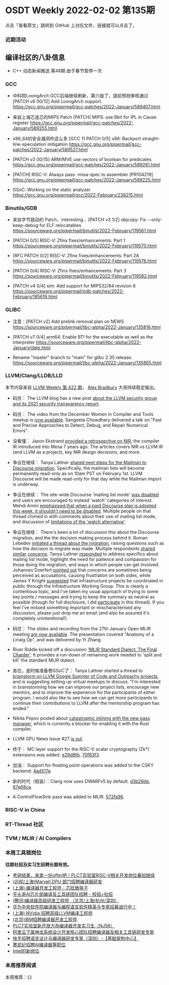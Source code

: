 # OSDT Weekly 2022-02-02 第135期

点击「查看原文」跳转到 GitHub 上对应文件，链接就可以点击了。

### 近期活动

## 编译社区的八卦信息

- C++ 动态新闻推送 第48期
  由于春节暂停一次

### GCC

- 中科院LoongArch GCC后端继续刷新，第六版了，提前预祝审核通过
  [PATCH v6 00/12] Add LoongArch support.
  https://gcc.gnu.org/pipermail/gcc-patches/2022-January/589407.html

- 来自上海芯连芯的MIPS Patch
  [PATCH] MIPS: use 8bit for IPL in Cause register
  https://gcc.gnu.org/pipermail/gcc-patches/2022-January/589255.html

- x86_64的安全漏洞咋这么多
  [GCC 11 PATCH 0/5] x86: Backport straight-line-speculation mitigation
  https://gcc.gnu.org/pipermail/gcc-patches/2022-January/589527.html

- [PATCH v3 00/15] ARM/MVE use vectors of boolean for predicates
  https://gcc.gnu.org/pipermail/gcc-patches/2022-January/589261.html

- [PATCH] RISC-V: Always pass -misa-spec to assembler [PR104219]
  https://gcc.gnu.org/pipermail/gcc-patches/2022-January/589225.html

- GSoC: Working on the static analyzer
  https://gcc.gnu.org/pipermail/gcc/2022-February/238215.html

### Binutils/GDB

- 来自字节跳动的 Patch，interesting...
  [PATCH v3 1/2] objcopy: Fix --only-keep-debug for ELF relocatables
  https://sourceware.org/pipermail/binutils/2022-February/119561.html

- [PATCH 0/5] RISC-V: Zfinx fixes/enhancements: Part 1
  https://sourceware.org/pipermail/binutils/2022-February/119570.html

- [RFC PATCH 0/2] RISC-V: Zfinx fixes/enhancements: Part 2A
  https://sourceware.org/pipermail/binutils/2022-February/119576.html

- [PATCH 0/4] RISC-V: Zfinx fixes/enhancements: Part 3
  https://sourceware.org/pipermail/binutils/2022-February/119582.html

- [PATCH v4 0/4] sim: Add support for MIPS32/64 revision 6
  https://sourceware.org/pipermail/gdb-patches/2022-February/185619.html

### GLIBC

- 注意：[PATCH v2] Add prelink removal plan on NEWS
  https://sourceware.org/pipermail/libc-alpha/2022-January/135816.html

- [PATCH v7 0/4] arm64: Enable BTI for the executable as well as the interpreter
  https://sourceware.org/pipermail/libc-alpha/2022-January/date.html

- Rename "master" branch to "main" for glibc 2.35 release.
  https://sourceware.org/pipermail/libc-alpha/2022-January/135865.html

### LLVM/Clang/LLDB/LLD

本节内容来自 [LLVM Weekly 第 422 期](http://llvmweekly.org/issue/422)，
[Alex Bradbury](https://www.linkedin.com/in/alex-bradbury/) 大哥持续稳定输出。

* 码住： The LLVM blog has a new post [about the LLVM security group and its 2021 security transparency report](https://blog.llvm.org/posts/2022-01-22-security-group-transparency-reports/).

* 码住： The video from the December Women in Compiler and Tools meetup is [now available](https://www.youtube.com/watch?v=wzyXRyX1Zyc). Sangeeta Chowdhary delivered a talk on "Fast and Precise Approaches to Detect, Debug, and Repair Numerical Errors".

* 没看懂： Jason Ekstrand [provided a retrospective on NIR](https://www.jlekstrand.net/jason/blog/2022/01/in-defense-of-nir/), the compiler IR introduced into Mesa 7 years ago. The articles covers NIR vs LLVM IR (and LLVM as a project), key NIR design decisions, and more.

* 争议在继续： Tanya Lattner [shared next steps for the Mailman to Discourse migration](https://lists.llvm.org/pipermail/llvm-dev/2022-January/154832.html).  Specifically, the mailman lists will become permanently read-only as on 10am PST on February 1st. LLVM Discourse will be made read-only for that day while the Mailman import is underway.

* 争议在继续： The site-wide Discourse 'mailing list mode' [was disabled](https://llvm.discourse.group/t/disabling-site-wide-mailing-list-mode-not-reply-by-email-or-watching-categories-via-email/6022) and users are encouraged to instead 'watch' categories of interest. Mehdi Amini [emphasised that when a paid Discourse plan is adopted this week, it shouldn't need to be disabled](https://llvm.discourse.group/t/disabling-site-wide-mailing-list-mode-not-reply-by-email-or-watching-categories-via-email/6022/37).  Multiple people on that thread chimed in with comments about their use of mailing list mode, and discussion of [limitations of the 'watch alternative'](https://llvm.discourse.group/t/disabling-site-wide-mailing-list-mode-not-reply-by-email-or-watching-categories-via-email/6022/15).

* 争议在继续： There's been a lot of discussion this about the Discourse migration, and the the decision making process behind it. Roman Lebedev [initiated a thread about the migration](https://lists.llvm.org/pipermail/llvm-dev/2022-January/154777.html), raising questions such as how the decision to migrate was made. Multiple respondents [shared](https://lists.llvm.org/pipermail/llvm-dev/2022-January/154779.html) [similar](https://lists.llvm.org/pipermail/llvm-dev/2022-January/154784.html) [concerns](https://lists.llvm.org/pipermail/llvm-dev/2022-January/154786.html).  Tanya Lattner [responded](https://lists.llvm.org/pipermail/llvm-dev/2022-January/154799.html) to address specifics about mailing list mode, highlight the need for patience and compassion for those doing the migration, and ways in which people can get involved. Johannes Doerfert [pointed out](https://lists.llvm.org/pipermail/llvm-dev/2022-January/154808.html) that concerns are sometimes being perceived as accusations, causing frustration on both sides, while James Y Knight [suggested](https://lists.llvm.org/pipermail/llvm-dev/2022-January/154816.html) that infrastructure projects be coordinated in public through the Infrastructure Working Group.  This is clearly a contentious topic, and I've taken my usual approach of trying to some key points / messages and trying to keep the summary as neutral as possible (though for full disclosure, I did [participate](https://lists.llvm.org/pipermail/llvm-dev/2022-January/154787.html) in this thread). If you feel I've missed something important or mischaracterised any discussion, please just drop me an email (and also be assured it's completely unintentional!).

* 码住： The slides and recording from the 27th January Open MLIR meeting [are now available](https://llvm.discourse.group/t/open-mlir-meeting-1-27-2022-intro-beginner-session-anatomy-of-a-linalg-op/6028).  The presentation covered "Anatomy of a Linalg Op", and was delivered by Yi Zhang.

* River Riddle kicked off a discussion ['MLIR Standard Dialect: The Final Chapter'](https://llvm.discourse.group/t/standard-dialect-the-final-chapter/6061).  It provides a run-down of remaining work needed to 'split and kill' the standard MLIR dialect.

* 各位，是时候准备卷GSoC了： Tanya Lattner started a thread to [brainstorm on LLVM Google Summer of Code and Outreachy projects](https://llvm.discourse.group/t/outreachy-google-summer-of-code-brainstorming/6125), and is suggesting setting up virtual meetups to discuss. "I'm interested in brainstorming how we can improve our project lists, encourage new mentors, and to improve the experience for the participants of either program. I would also like to see how we can get more participants to continue their contributions to LLVM after the mentorship program has ended."

* Nikita Popov posted about [catastrophic inlining with the new pass manager](https://llvm.discourse.group/t/rust-newpm-blocker-catastrophic-inlining/6171), which is currently a blocker for enabling it with the Rust compiler.

* LLVM GPU News issue #27 [is out](https://llvm.discourse.group/t/llvm-gpu-news-27-january-28-2022/6180).

* 终于： MC layer support for the RISC-V scalar cryptography (Zk*) extensions was added. [e29d8fb](https://reviews.llvm.org/rGe29d8fb16978),
  [70f83f3](https://reviews.llvm.org/rG70f83f308449).

* 加油： Support for floating point operations was added to the CSKY backend.
  [4ad517e](https://reviews.llvm.org/rG4ad517e6b090).

* 新的时代（假装）：Clang now uses DWARFv5 by default.
  [d3b26de](https://reviews.llvm.org/rGd3b26dea1610),
  [87e68ca](https://reviews.llvm.org/rG87e68cae50d7).

* A ControlFlowSink pass was added to MLIR.
  [572fa96](https://reviews.llvm.org/rG572fa9642cb5).

### RISC-V in China

### RT-Thread 社区


### TVM / MLIR / AI Compilers

### 本周工具链岗位

**往期社招及实习生招聘长期有效。**

- [考研结束，来拿一份offer吧！PLCT实验室RISC-V相关开发岗位春招继续](https://mp.weixin.qq.com/s/PWV5akv5kw3iOuHb-uSNrQ)
- [(远程/上海)Marvell DPU 部门招聘编译器研发](https://mp.weixin.qq.com/s/B6JjAhF3TZjezD1tjYHDaw)
- [(上海) 编译器开发工程师 - 芯旺微电子](https://mp.weixin.qq.com/s/nqe1-7qffnc0CaejYkpKyw)
- [平头哥AI芯片部编译及工具链团队招聘 - 校招+社招](https://mp.weixin.qq.com/s/kARbXtJotRPCNMrV-yOanA)
- [(腾讯)编译器高级研发工程师 （北京/上海/杭州/深圳）](https://mp.weixin.qq.com/s/DF-2qmHmpKZtJ1djHXM1Ug)
- [华为中央软件院编译器与编程语言软件精英与专家招募进行中！](https://mp.weixin.qq.com/s/VshbvWegM3eCdgK9d6v46A)
- [(上海) NVidia 招聘高级LLVM编译工程师](https://mp.weixin.qq.com/s/y6UmneY-UvzyhEvyCaoyEg)
- [(北京)IBM招聘编译器开发工程师](https://mp.weixin.qq.com/s/B_d1gjyrgncevOGWnV_Jfw)
- [PLCT实验室新开放方舟编译器开发实习生（NJ56）](https://mp.weixin.qq.com/s/lPp5RvjYhpDIGsp-luLzKQ)
- [阿里云下属神龙系统设计开发核心团队招聘编译器及相关工具链研发专家](https://mp.weixin.qq.com/s/h3ELBXBHfNjZCyCRixqnOQ)
- [快手招聘语言设计与编译器研发专家（深圳）-【基础架构中心】](https://mp.weixin.qq.com/s/QTWnlaBFtWQ3YThHJSIhbA)
- [寒武纪招聘AI编译器等职位](https://mp.weixin.qq.com/s/LWpDXEA2rJ1wx9mr8XoWxw)
- [Intel的新岗位](https://mp.weixin.qq.com/s/xs-deMCI4ob7WX0vIRZMZw)

### 本周推荐阅读

本周推荐：《》
